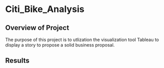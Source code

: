 # Citi_Bike_Analysis
## Overview of Project
The purpose of this project is to utlization the visualization tool Tableau to display a story to propose a solid business proposal.
## Results
